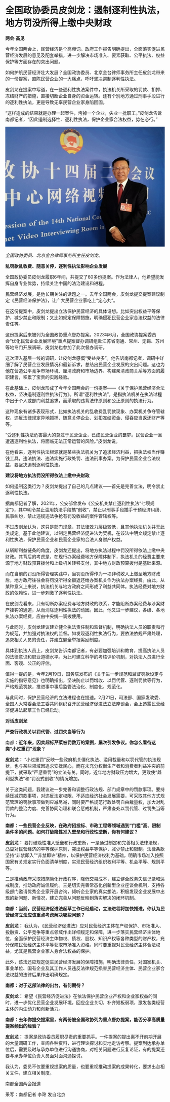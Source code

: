 # 全国政协委员皮剑龙：遏制逐利性执法，地方罚没所得上缴中央财政

**两会·高见**

今年全国两会上，民营经济是个高频词。政府工作报告明确提出，全面落实促进民营经济发展的意见及配套举措，进一步解决市场准入、要素获取、公平执法、权益保护等方面存在的突出问题。

如何护航民营经济壮大发展？全国政协委员、北京金台律师事务所主任皮剑龙带来的一份提案，直陈民营企业的一大痛点，呼吁坚决遏制逐利性执法。

皮剑龙在提案中写道，在一些逐利性执法案件中，执法机关所采取的罚款、扣押、冻结财产的措施，直接切断企业自身的资金运转。还有个别地方通过刑事手段进行的逐利性执法，更是导致无辜民营企业家身陷囹圄。

“这样造成的结果就是办理一起案件，垮掉一个企业，失业一批职工。”皮剑龙告诉南都记者，“因此遏制选择性、逐利性执法，保护企业家合法权益，势在必行。”

![d81734120610b328e5f8dcc77c8267cc.jpg](https://raw.githubusercontent.com/qqhsx/qqnews_image/main/2024/03/07/全国政协委员皮剑龙：遏制逐利性执法，地方罚没所得上缴中央财政/d81734120610b328e5f8dcc77c8267cc.jpg)

_全国政协委员、北京金台律师事务所主任皮剑龙。_

**乱罚款乱收费、随意关停，逐利性执法影响企业发展**

全国政协委员皮剑龙履职6年间，共提交了60多份提案。作为法律人，他希望能发挥自身专业优势，持续关注中国的法治建设和进程。

民营经济发展，是他长期关注的话题之一。去年全国两会，皮剑龙提交提案建议制定《民营经济保护法》，让广大民营企业家吃上“定心丸”。

在这份提案中，皮剑龙提出立法保护民营经济的具体设想。比如突出权益平等保护，减少禁止和限制；又比如规定保障措施，明确侵犯民营企业家合法权益的法律责任等。

这份提案后来被列为全国政协重点督办提案。2023年6月，全国政协提案委员会“优化民营企业发展环境”重点提案督办调研组赴江苏省南通、常州、无锡、苏州等地专门开展调研，皮剑龙也参加了此次督办调研。

这次深入基层一线的调研，让皮剑龙感慨“受益良多”。他告诉南都记者，调研中详细了解了民营企业发展情况和最新诉求，总结出民营企业发展的突出问题。这也为他在营造公平竞争市场环境、厘清政府和市场边界、构建亲清政商关系等方面的履职建言，积累了宝贵的实践经验。

在此基础上，皮剑龙形成了今年全国两会的一份提案——《关于保护民营经济合法权益，坚决遏制逐利性执法行为》。所谓“逐利性执法”，是指执法机关在执法过程中出于个人或部门利益追求，而采取的违背法律原则和公正原则的执法行为。

这种现象有诸多表现形式，比如执法机关的乱收费乱罚款现象、办案机关争夺管辖权、违反法律规定异地抓捕、随意关停企业、划扣冻结资金、侵吞应当返还财产等等。

“受逐利性执法危害最大的莫过于民营企业，已成民营企业的噩梦。民营企业一旦遭遇逐利性执法，将面临无法正常运营的风险。”皮剑龙说。

在他看来，逐利性执法根源就是某些执法机关为了追求经济利益，把执法权当作赚钱工具，违法执法、违法实施行政处罚、违法刑事办案。为保护民营企业合法权益，要坚决遏制逐利性执法。

**建议将地方执法罚没所得依法上缴中央财政**

如何遏制这类行为？皮剑龙提出了自己的几点建议——首先是完善立法，明令禁止逐利性执法。

据南都记者了解，2021年，公安部曾发布《公安机关禁止逐利性执法“七项规定”》，其中明令禁止滥用执法手段搞“创收”，禁止以刑事手段插手干预经济纠纷、民事纠纷，禁止违规违法争抢有罚没收益的案件管辖权等。

不过皮剑龙认为，这只是部门规章，其法律效力层级较低，且其他执法机关并无此类规定。基于此他建议，以制定民营经济促进法为契机，在该法中明文规定禁止逐利性执法，保护民营企业和民营企业家的合法人身财产权益。

从斩断利益链条的角度，皮剑龙还提出，将地方执法过程中罚没所得依法上缴中央财政。其背后的考虑是，在现行办案经费地方保障体制下，执法机关的经费主要来源于地方财政预算拨付和上级机关转移支付，其中地方财政预算拨付是基础来源。

而在当前的罚没所得管理实践中，当罚没所得作为一项非税收入上缴至地方财政后，地方政府往往会将罚没所得全额返还给办案机关作为执法办案经费。由此，从某种意义上来说，执法机关与地方政府之间形成了利益共同体。执法经费对地方财政的依赖性，进一步刺激了逐利性执法。

在皮剑龙看来，只有切断办案经费与地方财政的联系，才能阻断办案经费与涉案财产挂钩的通道，从而消除逐利性执法的动因。因此，他又进一步建议，各级、各地执法办案经费，应由中央统一调拨使用。

与此同时，皮剑龙建议建立健全执法责任制和监督机制，明确执法人员的职责和行为规范，并加强对执法权的监督。如发现逐利性执法行为，要依法依规严肃处理，追究相关人员的责任，并建立健全举报奖励制度。

具体到执法人员上，皮剑龙告诉南都记者，有必要加强培训和教育，提高执法人员的法律意识和职业道德水平。为此可建立科学的考核评价机制，对执法人员进行全面、客观、公正的评估。

值得一提的是，今年2月19日，国务院发布的《关于进一步规范和监督罚款设定与实施的指导意见》也明确指出，坚决防止以罚增收、以罚代管、逐利罚款等行为，严格规范罚款，推进事中事后监管法治化、制度化、规范化。

与此同时，保护民营经济的立法进程也在提速。2月21日，司法部、国家发改委、全国人大常委会法工委共同组织召开民营经济促进法立法座谈会，会上透露民营经济促进法起草工作已经启动。

**对话皮剑龙**

**严查行政机关以罚代管、过罚失当等行为**

南都：**近年来，因卖超标芹菜被罚数万的案例，屡次引发争议。你怎么看待这类“小过重罚”现象？**

**皮剑龙：**
“小过重罚”反映一些政府机关僵化执法、滥用裁量和以罚代管的执法现状，也与某些领域因追求安抚民心，而在未充分权衡生产者和消费者利益冲突的前提下，就采取“严惩重罚”的立法有关。同时，近年地方财政压力增大，更致使“趋利型执法”和“罚没式创收”的情况增加。

关于这类问题，我建议进一步完善和调整行政法规、部门规章中的罚款事项。要持续压减罚款事项，对违反法定权限、不适应经济社会发展需要，可采取其他方式规范管理的罚款事项做到应减尽减，同时要严格规范行政处罚自由裁量权，加大对乱罚款的整治力度、完善协同治理和联合惩戒机制，严肃查处以罚代管、过罚失当等行为。

**南都：一些民营企业反映，在政府招投标、市政工程等领域遇到“门槛”高、限制条件多的问题。如何打破隐性准入壁垒和行政性垄断，你有何建议？**

**皮剑龙：**
要打破隐性准入壁垒和行政垄断，一是通过制定和完善相关法律法规，凸显对民营经济的平等保护原则，突出权益平等保护，减少禁止和限制。法律条款坚持“非禁即入”“非禁即许”精神，以保护民营经济权利为基础，明确市场准入按照国家有关规定实行负面清单制度，实现民营经济组织权利平等、机会平等、规则平等。

二是推动政府采取措施简化行政程序，降低交易成本，建立健全政务失信记录和惩戒制度，推动政府诚信履约。三是切实完善常态化创新型企业座谈会机制，支持各级部门邀请优秀企业家开展咨询，倾听企业家的真实想法，积极发现企业发展中出现的新问题、新情况，建立完善从问题反映到落实解决的闭环机制。

**南都：当前，民营经济促进法起草工作已经启动，立法进程将加快推进。你认为民营经济立法应该重点考虑解决哪些问题？**

**皮剑龙：**
我认为，《民营经济促进法》应对民营经济主体在产权保护、市场准入、投融资、公平竞争等重点领域作出详细规定和保障，进一步落实民营经济主体地位，全面保护民营经济主体物权、债权、股权、知识产权等各种类型的财产权，充分保障民营经济主体平等获取市场准入资格。同时要重视对民营经济主体合法权益，尤其是民营企业家人身合法权益的保护。

此外，该法还应规定促进民营经济发展的保障措施，明确法律责任，对国家机关、事业单位、国有企业及其工作人员违反法律规范损害民营经济主体、民营企业家合法权益的法律后果作出明确规定。

**南都：对于这部法律的出台，有何期待？**

**皮剑龙：**
希望《民营经济促进法》在依法保护民营企业产权和企业家权益的同时，进一步优化民营企业发展环境，回应企业关切，补齐短板弱项，激发各类经营主体的内生动力和创新活力。

**南都：去年你提交提案里，有两份被全国政协列为重点督办提案，能否分享高质量提案频出的经验？**

**皮剑龙：**
提案是政协委员履职尽责的重要抓手。一件提案的提出离不开前期开展的大量调研工作，查阅各种资料，进行理论探讨和实地走访考察。提案到达承办单位后，需要及时与承办单位进行沟通协商，对相关问题进行反复论证，有的提案还要与承办单位负责人员面对面沟通探讨。

我认为，委员不仅要重视提案的质量，也要重视推动提案的成果转化，要求出台相关文件，建立相关制度。

南都全国两会报道

采写：南都记者 李玲 发自北京

